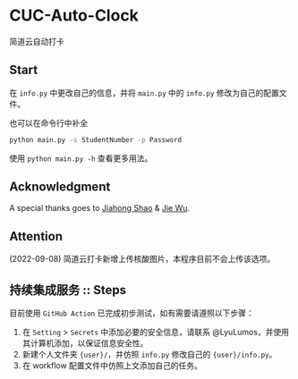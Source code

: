 # CUC-Auto-Clock
简道云自动打卡


## Start

在 `info.py` 中更改自己的信息，并将 `main.py` 中的 `info.py` 修改为自己的配置文件。

也可以在命令行中补全

```bash
python main.py -s StudentNumber -p Password
```

使用 `python main.py -h` 查看更多用法。


## Acknowledgment

A special thanks goes to [Jiahong Shao](https://github.com/1746104160) & [Jie Wu](https://github.com/CreeseWu).

## Attention

(2022-09-08) 简道云打卡新增上传核酸图片，本程序目前不会上传该选项。

## 持续集成服务 :: Steps

目前使用 `GitHub Action` 已完成初步测试，如有需要请遵照以下步骤：

1. 在 `Setting` > `Secrets` 中添加必要的安全信息，请联系 @LyuLumos，并使用其计算机添加，以保证信息安全性。
2. 新建个人文件夹 `{user}/`，并仿照 `info.py` 修改自己的 `{user}/info.py`。
3. 在 workflow 配置文件中仿照上文添加自己的任务。